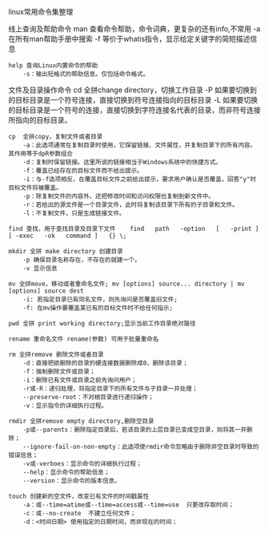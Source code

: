 linux常用命令集整理


线上查询及帮助命令
    man 查看命令帮助，命令词典，更复杂的还有info,不常用
        -a  在所有man帮助手册中搜索
        -f  等价于whatis指令，显示给定关键字的简短描述信息

    help 查询Linux内置命令的帮助
        -s：输出短格式的帮助信息。仅包括命令格式。



文件及目录操作命令
    cd  全拼change directory，切换工作目录
        -P 如果要切换到的目标目录是一个符号连接，直接切换到符号连接指向的目标目录
        -L 如果要切换的目标目录是一个符号的连接，直接切换到字符连接名代表的目录，而非符号连接所指向的目标目录。
    
    cp  全拼copy，复制文件或者目录
        -a：此选项通常在复制目录时使用，它保留链接、文件属性，并复制目录下的所有内容。其作用等于dpR参数组合
        -d：复制时保留链接。这里所说的链接相当于Windows系统中的快捷方式。
        -f：覆盖已经存在的目标文件而不给出提示。
        -i：与-f选项相反，在覆盖目标文件之前给出提示，要求用户确认是否覆盖，回答"y"时目标文件将被覆盖。
        -p：除复制文件的内容外，还把修改时间和访问权限也复制到新文件中。
        -r：若给出的源文件是一个目录文件，此时将复制该目录下所有的子目录和文件。
        -l：不复制文件，只是生成链接文件。
    
    find 查找，用于查找目录及目录下文件    find   path   -option   [   -print ]   [ -exec   -ok   command ]   {} \;

    mkdir 全拼 make directory 创建目录
        -p 确保目录名称存在，不存在的就建一个。
        -v 显示信息

    mv 全拼move，移动或者重命名文件; mv [options] source... directory | mv [options] source dest
        -i: 若指定目录已有同名文件，则先询问是否覆盖旧文件;
        -f: 在mv操作要覆盖某已有的目标文件时不给任何指示;

    pwd 全拼 print working directory;显示当前工作目录绝对路径

    rename 重命名文件 rename(参数) 可用于批量重命名

    rm 全拼remove 删除文件或者目录
        -d：直接把欲删除的目录的硬连接数据删除成0，删除该目录；
        -f：强制删除文件或目录；
        -i：删除已有文件或目录之前先询问用户；
        -r或-R：递归处理，将指定目录下的所有文件与子目录一并处理；
        --preserve-root：不对根目录进行递归操作；
        -v：显示指令的详细执行过程。

    rmdir 全拼remove empty directory,删除空目录
        -p或--parents：删除指定目录后，若该目录的上层目录已变成空目录，则将其一并删除；
        --ignore-fail-on-non-empty：此选项使rmdir命令忽略由于删除非空目录时导致的错误信息；
        -v或-verboes：显示命令的详细执行过程；
        --help：显示命令的帮助信息；
        --version：显示命令的版本信息。

    touch 创建新的空文件，改变已有文件的时间戳属性
        -a：或--time=atime或--time=access或--time=use  只更改存取时间；
        -c：或--no-create  不建立任何文件；
        -d：<时间日期> 使用指定的日期时间，而非现在的时间；
